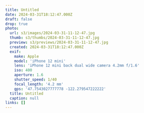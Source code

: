 ```yaml
---
title: Untitled
date: 2024-03-31T18:12:47.000Z
draft: false
drop: true
photo:
  url: s3/images/2024-03-31-11-12-47.jpg
  thumb: s3/thumbs/2024-03-31-11-12-47.jpg
  preview: s3/previews/2024-03-31-11-12-47.jpg
  created: 2024-03-31T18:12:47.000Z
  exif:
    make: Apple
    model: 'iPhone 12 mini'
    lens: 'iPhone 12 mini back dual wide camera 4.2mm f/1.6'
    iso: 400
    aperture: 1.6
    shutter_speed: 1/40
    focal_length: '4.2 mm'
    gps: '47.7543027777778 -122.279547222222'
  title: Untitled
  caption: null
links: []
---
```

